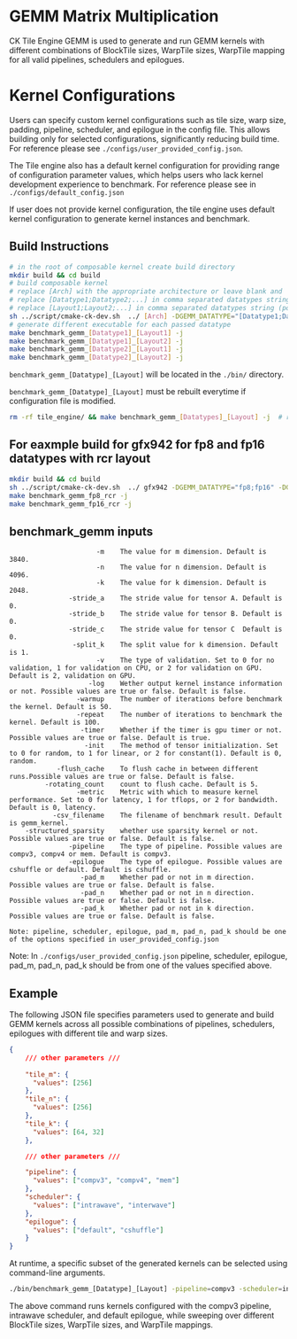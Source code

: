 # GEMM Matrix Multiplication

CK Tile Engine GEMM is used to generate and run GEMM kernels with different combinations of BlockTile sizes, WarpTile sizes, WarpTile mapping for all valid pipelines, schedulers and epilogues. 

# Kernel Configurations

Users can specify custom kernel configurations such as tile size, warp size, padding, pipeline, scheduler, and epilogue in the config file. This allows building only for selected configurations, significantly reducing build time.
For reference please see `./configs/user_provided_config.json`.


The Tile engine also has a default kernel configuration for providing range of configuration parameter values, which helps users who lack kernel development experience to benchmark. For reference please see in `./configs/default_config.json`

If user does not provide kernel configuration, the tile engine uses default kernel configuration to generate kernel instances and benchmark. 

## Build Instructions
``` bash
# in the root of composable kernel create build directory
mkdir build && cd build
# build composable kernel
# replace [Arch] with the appropriate architecture or leave blank and 
# replace [Datatype1;Datatype2;...] in comma separated datatypes string (possible datatypes are [fp8, bf8, int8, fp16, bf16])
# replace [Layout1;Layout2;...] in comma separated datatypes string (possible layouts are [rcr, rrr, crr, ccr])
sh ../script/cmake-ck-dev.sh  ../ [Arch] -DGEMM_DATATYPE="[Datatype1;Datatype2]" -DGEMM_LAYOUT="[Layout1;Layout2]"
# generate different executable for each passed datatype
make benchmark_gemm_[Datatype1]_[Layout1] -j
make benchmark_gemm_[Datatype1]_[Layout2] -j
make benchmark_gemm_[Datatype2]_[Layout1] -j
make benchmark_gemm_[Datatype2]_[Layout2] -j
```
`benchmark_gemm_[Datatype]_[Layout]` will be located in the `./bin/` directory.

`benchmark_gemm_[Datatype]_[Layout]` must be rebuilt everytime if configuration file is modified.

``` bash
rm -rf tile_engine/ && make benchmark_gemm_[Datatypes]_[Layout] -j  # rebuild
```

## For eaxmple build for gfx942 for fp8 and fp16 datatypes with rcr layout
``` bash
mkdir build && cd build
sh ../script/cmake-ck-dev.sh  ../ gfx942 -DGEMM_DATATYPE="fp8;fp16" -DGEMM_LAYOUT="rcr" 
make benchmark_gemm_fp8_rcr -j
make benchmark_gemm_fp16_rcr -j
```

## benchmark_gemm inputs
```
                      -m    The value for m dimension. Default is 3840.
                      -n    The value for n dimension. Default is 4096.
                      -k    The value for k dimension. Default is 2048.
               -stride_a    The stride value for tensor A. Default is 0.
               -stride_b    The stride value for tensor B. Default is 0.
               -stride_c    The stride value for tensor C  Default is 0.
                -split_k    The split value for k dimension. Default is 1.
                      -v    The type of validation. Set to 0 for no validation, 1 for validation on CPU, or 2 for validation on GPU. Default is 2, validation on GPU.
                    -log    Wether output kernel instance information or not. Possible values are true or false. Default is false.
                 -warmup    The number of iterations before benchmark the kernel. Default is 50.
                 -repeat    The number of iterations to benchmark the kernel. Default is 100.
                  -timer    Whether if the timer is gpu timer or not. Possible values are true or false. Default is true.  
                   -init    The method of tensor initialization. Set to 0 for random, to 1 for linear, or 2 for constant(1). Default is 0, random.
            -flush_cache    To flush cache in between different runs.Possible values are true or false. Default is false.
         -rotating_count    count to flush cache. Default is 5.     
                 -metric    Metric with which to measure kernel performance. Set to 0 for latency, 1 for tflops, or 2 for bandwidth. Default is 0, latency.
           -csv_filename    The filename of benchmark result. Default is gemm_kernel.
    -structured_sparsity    whether use sparsity kernel or not. Possible values are true or false. Default is false.
               -pipeline    The type of pipeline. Possible values are compv3, compv4 or mem. Default is compv3.     
               -epilogue    The type of epilogue. Possible values are cshuffle or default. Default is cshuffle.
                  -pad_m    Whether pad or not in m direction. Possible values are true or false. Default is false. 
                  -pad_n    Whether pad or not in n direction. Possible values are true or false. Default is false. 
                  -pad_k    Whether pad or not in k direction. Possible values are true or false. Default is false. 

Note: pipeline, scheduler, epilogue, pad_m, pad_n, pad_k should be one of the options specified in user_provided_config.json 
```
Note: In `./configs/user_provided_config.json` pipeline, scheduler, epilogue, pad_m, pad_n, pad_k should be from one of the values specified above. 

## Example

The following JSON file specifies parameters used to generate and build GEMM kernels across all possible combinations of pipelines, schedulers, epilogues with different tile and warp sizes.

```json
{     
    /// other parameters ///
    
    "tile_m": {
      "values": [256]
    },
    "tile_n": {
      "values": [256]
    },
    "tile_k": {
      "values": [64, 32]
    },

    /// other parameters ///

    "pipeline": {
      "values": ["compv3", "compv4", "mem"]
    },
    "scheduler": {
      "values": ["intrawave", "interwave"]
    },
    "epilogue": {
      "values": ["default", "cshuffle"]
    }
}
```

At runtime, a specific subset of the generated kernels can be selected using command-line arguments.
``` bash
./bin/benchmark_gemm_[Datatype]_[Layout] -pipeline=compv3 -scheduler=intrawave -epilogue=default 
```
The above command runs kernels configured with the compv3 pipeline, intrawave scheduler, and default epilogue, while sweeping over different BlockTile sizes, WarpTile sizes, and WarpTile mappings.

